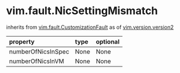vim.fault.NicSettingMismatch
============================
inherits from [vim.fault.CustomizationFault](docs/vim.fault.CustomizationFault.md)
as of [vim.version.version2](docs/vim.version.md)

| property | type | optional |
|:---------|:-----|:---------|
| numberOfNicsInSpec | None | None |
| numberOfNicsInVM | None | None |
